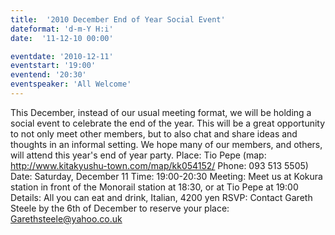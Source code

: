 ```yaml
---
title:  '2010 December End of Year Social Event'
dateformat: 'd-m-Y H:i'
date:  '11-12-10 00:00'

eventdate: '2010-12-11'
eventstart: '19:00'
eventend: '20:30'
eventspeaker: 'All Welcome'
---
```


This December, instead of our usual meeting format, we will be holding a social event to celebrate the end of the year. This will be a great opportunity to not only meet other members, but to also chat and share ideas and thoughts in an informal setting. We hope many of our members, and others, will attend this year's end of year party.
Place: Tio Pepe (map: http://www.kitakyushu-town.com/map/kk054152/ Phone: 093 513 5505)
Date: Saturday, December 11
Time: 19:00-20:30
Meeting: Meet us at Kokura station in front of the Monorail station at 18:30, or at Tio Pepe at 19:00
Details: All you can eat and drink, Italian, 4200 yen
RSVP: Contact Gareth Steele by the 6th of December to reserve your place:
Garethsteele@yahoo.co.uk

